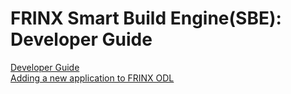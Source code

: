 # FRINX Smart Build Engine(SBE): Developer Guide

[Developer Guide](Developer_Guide/developer_guide.md)  
[Adding a new application to FRINX ODL](Developer_Guide/designing_a_new_app.md)  
